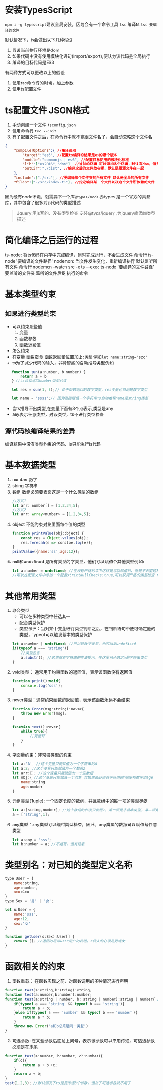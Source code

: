# 安装TypesScript
`npm i -g typescript`建议全局安装，因为会有一个命令工具 `tsc`
编译ts `tsc 要编译的文件`

默认情况下，ts会做出以下几种假设
1. 假设当前执行环境是dom
2. 如果代码中没有使用模块化语句(import/export),便认为该代码是全局执行
3. 编译的目标代码是ES3

有两种方式可以更改以上的假设
1. 使用tsc命令行的时候，加上参数
2. 使用ts配置文件

# ts配置文件 JSON格式
1. 手动创建一个文件 `tsconfig.json`
2. 使用命令行 `tsc --init`
3. 有了配置文件之后，在命令行中就不能跟文件名了，会自动忽略这个文件名

```json
{
    "compilerOptions":{ //编译选项
        "target":"es3", //配置ts编译的结果是es的哪个版本
        "module":"commonjs | es6", //配置目标使用的模块化标准
        "lib":["es2016","dom"], //当前的环境,可以添加多个环境，默认有dom，但是这里面没有node环境
        "outDir":"./dist", //编译之后的文件放在哪，默认是跟源文件在一起
    },
    "include":["./src"], //要编译那个文件夹的所有文件 默认是全局的所有文件
    "files":["./src/index.ts"], //指定编译某一个文件以及这个文件所依赖的文件
}
```
因为没有node环境，就需要下一个库`@types/node`
@types 是一个官方的类型库，其中包含了很多对js代码的类型描述
 > Jquery:用js写的，没有类型检查
 > 安装@typs/jquery ,为jquery库添加类型描述

 # 简化编译之后运行的过程
 ts-node: 将ts代码在内存中完成编译，同时完成运行，不会生成文件 命令行 ts-node '要编译的文件路径'
 nodemon: 当文件发生变化，重新编译执行 默认监听所有文件 命令行 nodemon -watch src -e ts --exec ts-node '要编译的文件路径'
                                                                   要监听的文件夹 监听的文件后缀 执行的命令


# 基本类型约束
## 如果进行类型约束
 - 可以约束那些值
    1. 变量
    2. 函数参数
    3. 函数返回值
 - 怎么约束
 - 在变量 函数蚕食 函数返回值位置加上```:类型```
 例如```let name:string="szc"```
 - ts为了减少代码的输入，非常智能的自动推导类型例如
 ```js
    function sun(a:number, b:number) {
        return a + b
    } //ts自动返回number类型的值

    let res = sun(1, 3);// 由于函数返回的数字类型，res变量也自动是数字类型

    let name = 'ssss';// 因为直接赋值一个字符串ts自动推导name是string类型
 ```
 - 当ts推导不出类型,在变量下面有3个点表示,类型是any 
 - any表示任意类型，对该类型，ts不进行类型检查

## 源代码核编译结果的差异
编译结果中没有类型约束的代码，js只能执行js代码

# 基本数据类型
 1. number 数字
 2. string 字符串
 3. 数组 数组必须要表面这是一个什么类型的数组
    ```js
    //方式1
    let arr: number[] = [1,2,34,5];
    //方式2
    let arr: Array<number> = [1,2,34,5];
    ```
 4. object 不能约束对象里面每个值的类型
    ```js
    function printValue(obj:object) {
        const res = Object.values(obj);
        res.forecah(e => consloe.log(e));
    }
    printValue({name:'ss',age:12});
    ```
 5. null和undefined 是所有类型的字类型，他们可以赋值个其他类型例如:
    ```js
    let a:number = undefined; //在没有严格约束中这样是可以赋值的，但是不希望这样，又回到了js中的问题
    //可以在配置文件中添加一个配置strictNullChecks:true,可以获得严格的类型检查 null和undefined只能赋值给自己
    ```
# 其他常用类型
 1. 联合类型
    - 可以在多种类型中任选其一
    - 配合类型保护
    - 类型保护：当对某个变量进行类型判断之后，在判断语句中便可确定他的类型，typeof可以触发基本的类型保护
    ```js
    let a:number | undefined; //可以是数字类型，也可以是undefined
    if(typeof a === 'string'){
        //类型包含
        a.substr(); //这里就有字符串的方法提示，在这里已经确定a是字符串类型
    }
    ```
 2. void类型： 通常用于约束函数的返回值，表示该函数没有返回值
    ```js
    function print():void{
        console.log('sss');
    }
    ```
 3. never类型：通常约束函数的返回值，表示该函数永远不会结束
    ```js
    function Error(msg:string):never{
        throw new Error(msg);
    }

    function test():never{
        while(true){
            //死循环
        }
    }
    ```
 4. 字面量约束：非常强类型的约束
    ```js
    let a:'A'; //这个变量只能赋值为一个字符串的A
    let a:2; //这个变量只能赋值为一个数组2
    let arr:[]; //这个变量只能赋值为一个空数组
    let obj:{ //这个变量只能赋值一个对象 对象里面必须有字符串的name和数字的age
        name:string
        age:number
    }    
    ```
 5. 元组类型(Tuple): 一个固定长度的数组，并且数组中的每一项的类型确定
    ```js
    let a:[string,number]; //这个数组的长度只能是2，第一项是字符串类型，第二项是数字类型
    a = ['string',1];
    ```
 6. any类型：any类型可以绕过类型检查，因此，any类型的数据可以赋值给任意类型
    ```js
    let a:any = 'sss';
    let b:number = a; //不报错，但有隐患
    ```
# 类型别名：对已知的类型定义名称
```js
type User = {
    name:string,
    age:number,
    sex:Sex
}
type Sex = '男' | '女';

let u:User = {
    name:'sss',
    age:12,
    sex:'女'
}

function getUser(s:Sex):User[] {
    return []; //返回的是带user用户的数组，s传入的必须是男或女
}
```

# 函数相关的约束 
 1. 函数重载： 在函数实现之前，对函数调用的多种情况进行声明
 ```js
 function test(a:string,b:string):string;
 function test(a:number,b:number):number;
 function test(a:string | number, b: string | number):string | number{ //这样函数的返回值就会明确返回值是什么类型
     if(typeof a === 'string' && typeof b === 'string'){
         return a + b;
     }else if(typeof a === 'number' && typeof b === 'number'){
         return a * b;
     }
     throw new Error('a和b必须是同一类型')
 }
 ```
 2. 可选参数: 在某些参数后面加上问号，表示该参数可以不用传递，可选选参数必须是在末尾
 ```js
 function test(a:number, b:number, c?:number){
     if(c){
         return a + b +c;
     }
     return a + b;
 }
 test(1,2,3); //默认情况下ts是要传递3个参数，但加了可选参数就不用了
 ```